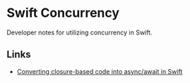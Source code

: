 # Swift Concurrency

Developer notes for utilizing concurrency in Swift.

## Links

- [Converting closure-based code into async/await in Swift](https://www.andyibanez.com/posts/converting-closure-based-code-into-async-await-in-swift/)
